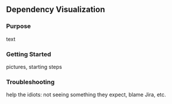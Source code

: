 ## Dependency Visualization  
### Purpose  
text  

### Getting Started  
pictures, starting steps  

### Troubleshooting  
help the idiots: not seeing something they expect, blame Jira, etc.
